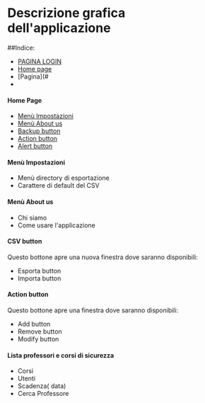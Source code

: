 # Descrizione grafica dell'applicazione

##Indice:
- [PAGINA LOGIN](#Pagina-di-login)
- [Home page](#Home-page)
- [Pagina](#
- 

#### Home Page
- [Menù Impostazioni](#Menù-Impostazioni)
- [Menù About us](#Menù-About-us)
- [Backup button](#CSV-buttuno)
- [Action button](#Action-Button)
- [Alert button](#Lista-professori-e-corsi-di-sicurezza)

#### Menù Impostazioni
- Menù directory di esportazione
- Carattere di default del CSV

#### Menù About us 
- Chi siamo
- Come usare l'applicazione

#### CSV button
Questo bottone apre una nuova finestra dove saranno disponibili:
- Esporta button
- Importa button

#### Action button
Questo bottone apre una finestra dove saranno disponibili:
- Add button
- Remove button
- Modify button

#### Lista professori e corsi di sicurezza

- Corsi
- Utenti
- Scadenza( data)
- Cerca Professore
